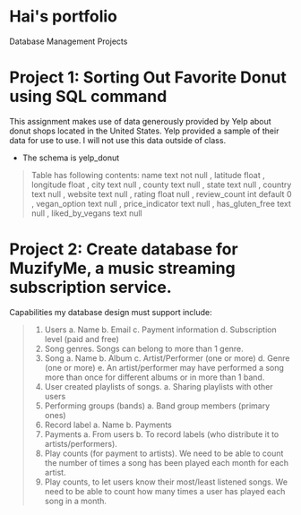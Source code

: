 # Hai's portfolio
Database Management Projects
# Project 1: Sorting Out Favorite Donut using SQL command
This assignment makes use of data generously provided by Yelp about donut shops located in the United States.
Yelp provided a sample of their data for use to use. 
I will not use this data outside of class.
* The schema is yelp_donut
> Table has following contents: name				text not null
	, latitude			float
	, longitude			float
	, city				text null
	, county			text null
	, state				text null
	, country			text null
	, website			text null
	, rating			float null
	, review_count		int default 0
	, vegan_option		text null
	, price_indicator	text null
	, has_gluten_free	text null
	, liked_by_vegans	text null

# Project 2: Create database for MuzifyMe, a music streaming subscription service.
Capabilities my database design must support include:
> 1.	Users 
	a.	Name
	b.	Email
	c.	Payment information
	d.	Subscription level (paid and free)
> 2.	Song genres. Songs can belong to more than 1 genre.
> 3.	Song
	a.	Name
	b.	Album
	c.	Artist/Performer (one or more)
	d.	Genre (one or more)
	e.	An artist/performer may have performed a song more than once for different albums or in more than 1 band.
> 4.	User created playlists of songs.
	a.	Sharing playlists with other users
> 5.	Performing groups (bands)
	a.	Band group members (primary ones)
> 6.	Record label
	a.	Name
	b.	Payments 
> 7.	Payments 
	a.	From users
	b.	To record labels (who distribute it to artists/performers).
> 8.	Play counts (for payment to artists). We need to be able to count the number of times a song has been played each month for each artist.
> 9.	Play counts, to let users know their most/least listened songs. We need to be able to count how many times a user has played each song in a month.
